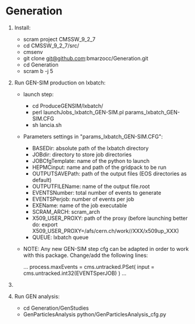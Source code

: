 # Generation

1) Install:

    * scram project CMSSW_9_2_7
    * cd CMSSW_9_2_7/src/
    * cmsenv
    * git clone  git@github.com:bmarzocc/Generation.git
    * cd Generation
    * scram b -j 5

2) Run GEN-SIM production on lxbatch:

    * launch step:
   
      * cd ProduceGENSIM/lxbatch/
      * perl launchJobs_lxbatch_GEN-SIM.pl params_lxbatch_GEN-SIM.CFG
      * sh lancia.sh
      
    * Parameters settings in "params_lxbatch_GEN-SIM.CFG":
   
      * BASEDir: absolute path of the lxbatch directory
      * JOBdir: directory to store job directories
      * JOBCfgTemplate: name of the python to launch
      * HEPMCinput: name and path of the gridpack to be run
      * OUTPUTSAVEPath: path of the output files (EOS directories as default)
      * OUTPUTFILEName: name of the output file.root
      * EVENTSNumber: total number of events to generate
      * EVENTSPerjob: number of events per job
      * EXEName: name of the job executable
      * SCRAM_ARCH: scram_arch
      * X509_USER_PROXY: path of the proxy (before launching better do: export X509_USER_PROXY=/afs/cern.ch/work//XXX/x509up_XXX)
      * QUEUE: lxbatch queue
      
    * NOTE: Any new GEN-SIM step cfg can be adapted in order to work with this package. Change/add the following lines:
    
      ...
      process.maxEvents = cms.untracked.PSet(
         input = cms.untracked.int32(EVENTSperJOB)
      )
      ...
      
      
3)

4) Run GEN analysis:

    * cd Generation/GenStudies
    * GenParticlesAnalysis python/GenParticlesAnalysis_cfg.py
